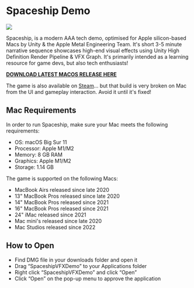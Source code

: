 # Spaceship Demo

![](https://blogs.unity3d.com/wp-content/uploads/2019/08/image10.png)

Spaceship, is a modern AAA tech demo, optimised for Apple silicon-based Macs by Unity & the Apple Metal Engineering Team. It's short 3-5 minute narrative sequence showcases high-end visual effects using Unity High Definition Render Pipeline & VFX Graph. It's primarily intended as a learning resource for game devs, but also tech enthusiasts! 

**[DOWNLOAD LATEST MACOS RELEASE HERE](https://github.com/mrmacright/SpaceshipDemo/releases/tag/MrMacRightBuilds)**

The game is also available on [Steam](https://store.steampowered.com/app/1605230/Spaceship__Visual_Effect_Graph_Demo/)... but that build is very broken on Mac from the UI and gameplay interaction. Avoid it until it's fixed! 

## Mac Requirements

In order to run Spaceship, make sure your Mac meets the following requirements:
* OS: macOS Big Sur 11 
* Processor: Apple M1/M2
* Memory: 8 GB RAM
* Graphics: Apple M1/M2
* Storage: 1.14 GB

The game is supported on the following Macs:
* MacBook Airs released since late 2020
* 13" MacBook Pros released since late 2020
* 14" MacBook Pros released since 2021
* 16" MacBook Pros released since 2021
* 24" iMac released since 2021
* Mac mini's released since late 2020
* Mac Studios released since 2022

## How to Open
* Find DMG file in your downloads folder and open it
* Drag “SpaceshipVFXDemo” to your Applications folder
* Right click “SpaceshipVFXDemo” and click “Open”
* Click “Open” on the pop-up menu to approve the application 
